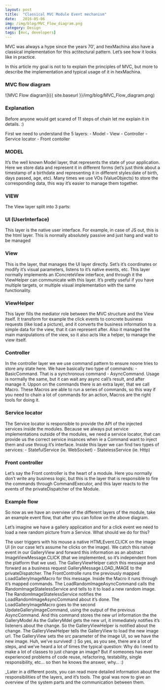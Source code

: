 ```yaml
---
layout: post
title:  "Classical MVC Module Event mechanism"
date:   2016-05-06
img: /img/blog/MVC_Flow_diagram.png
category: Design
tags: [mvc, developers]
---
```

MVC was always a hype since the years 70’, and hexMachina also have a classical implementation for this actitectural pattern. Let’s see how it looks like in practice.

In this article my goal is not to to explain the principles of MVC, but more to describe the implementation and typical usage of it in hexMachina.

<h3>MVC flow diagram</h3>
![MVC Flow diagram]({{ site.baseurl }}/img/blog/MVC_Flow_diagram.png)
<h3>Explanation</h3>

Before anyone would get scared of 11 steps of chain let me explain it in details. :)

First we need to understand the 5 layers: - Model - View - Controller - Service locator - Front contoller

<h3>MODEL</h3>

It’s the well known Model layer, that represents the state of your application. Here we store data and represent it in different forms (let’s just think about a timestamp of a birthdate and representing it in different styles:date of birth, days passed, age, etc). Many times we use VOs (ValueObjects) to store the corresponding data, this way it’s easier to manage them together.

<h3>VIEW</h3>

The View layer split into 3 parts:

<h3>UI (UserInterface)</h3>

This layer is the native user interface. For example, in case of JS out, this is the html layer. This is normally absolutely passive and just hang and wait to be managed

<h3>View</h3>

This is the layer, that manages the UI layer directly. Set’s it’s coordinates or modify it’s visual parameters, listens to it’s native events, etc. This layer normally implements an IConcreteView interface, and through it the ViewHelper can communicate with this layer. It’s pretty useful if you have multiple targets, or multiple visual implementation with the same functionality.

<h3>ViewHelper</h3>

This layer fills the mediator role between the MVC structure and the View itself. It transform for example the click events to concrete business requests (like load a picture), and it converts the business information to a simple data for the view, that it can represent after. Also it managed the main manipulations of the view, so it also acts like a helper, to manage the view itself.

<h3>Controller</h3>

In the controller layer we we use command pattern to ensure noone tries to store any state here. We have basically two type of commands: - BasicCommand. That is a synchronous command - AsyncCommand. Usage is normally the same, but it can wait any async call’s result, and after manage it. Uppon on the commands there is an extra layer, that we call Macro. These Macros are able to run a series of commands, so this way if you need to chain a lot of commands for an action, Macros are the right tools for doing it.

<h3>Service locator</h3>

The Service locator is responsible to provide the API of the injected services inside the modules. Because we always put service implementations outside of the modules, we need a service locator, that can provide us the correct service insances when ie a Command want to inject them and use throug it’s interface. Inside this layer we can find two types of services: - StatefulService (ie. WebSocket) - StatelessService (ie. Http)

<h3>Front controller</h3>

Let’s say the Front controller is the heart of a module. Here you normally don’t write any business logic, but this is the layer that is responsible to fire the commands through CommandExecutor, and this layer reacts to the events of the privateDispatcher of the Module.

<h3>Example flow</h3>

So now as we have an overview of the different layers of the module, take an example event flow, that after you can follow on the above diagram.

Let’s imagine we have a gallery application and for a click event we need to load a new random picture from a Service. What should we do for this?

The user triggers with his mouse a native HTMLEvent.CLICK on the image UI (in our case let’s assume he clicks on the image).
We catch this natvie event in our GalleryView and forward this information as an abstract ImageViewMessage.CLICK (that we implemented, so it’s independent from the platform that we use).
The GalleryViewHelper catch this message and forward as a business request GalleryMessage.LOAD_IMAGE to the privateDispatcher.
The FrontControlle runs the previously mapped LoadGalleryImageMacro for this message. Inside the Macro it runs through it’s mapped commands.
The LoadRandomImageAsyncCommand calls the RandomImageStatelessService and tells to it to load a new random image.
The RandomImageStatelessService notifies the LoadRandomImageAsyncCommand about it’s done.
The LoadGalleryImageMacro goes to the second UpdateGalleryImageCommand, using the output of the previous AsyncCommand. And this command stores the new url information the the GalleryModel
As the GalleryMdel gets the new url, it immediately notifies it’s listeners about the change. So the GalleryViewHelper is notified about the change.
The GalleryViewHelper tells the GalleryView to load the new image url.
The GalleryView sets the src parameter of the image UI, so we have the new image.
Huh, we’ve survived! :) So yes, as you see, there are a lot of steps, and we’ve heard a lot of times the typical question: Why do I need to make a lot of classes to just change an image? But if someones has ever experienced problems of code reuse, refactoring, testability, single responsibility, etc… so then he knows the answer, why… :)



_Later in a different posts, you can read more detailed information about the responsibilities of the layers, and it’s tools. The goal was now to give an overview of the system parts and the communication between them.